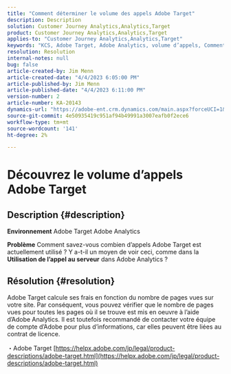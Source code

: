 ```yaml
---
title: "Comment déterminer le volume des appels Adobe Target"
description: Description
solution: Customer Journey Analytics,Analytics,Target
product: Customer Journey Analytics,Analytics,Target
applies-to: "Customer Journey Analytics,Analytics,Target"
keywords: "KCS, Adobe Target, Adobe Analytics, volume d’appels, Comment"
resolution: Resolution
internal-notes: null
bug: false
article-created-by: Jim Menn
article-created-date: "4/4/2023 6:05:00 PM"
article-published-by: Jim Menn
article-published-date: "4/4/2023 6:11:00 PM"
version-number: 2
article-number: KA-20143
dynamics-url: "https://adobe-ent.crm.dynamics.com/main.aspx?forceUCI=1&pagetype=entityrecord&etn=knowledgearticle&id=6b960434-13d3-ed11-a7c7-6045bd006268"
source-git-commit: 4e50935419c951af94b49991a3007eafb0f2ece6
workflow-type: tm+mt
source-wordcount: '141'
ht-degree: 2%

---
```


# Découvrez le volume d’appels Adobe Target

## Description {#description}


<b>Environnement</b>
Adobe Target Adobe Analytics

<b>Problème</b>
Comment savez-vous combien d’appels Adobe Target est actuellement utilisé ?
Y a-t-il un moyen de voir ceci, comme dans la <b>Utilisation de l’appel au serveur</b> dans Adobe Analytics ?


## Résolution {#resolution}


Adobe Target calcule ses frais en fonction du nombre de pages vues sur votre site.
Par conséquent, vous pouvez vérifier que le nombre de pages vues pour toutes les pages où il se trouve est mis en oeuvre à l’aide d’Adobe Analytics.
Il est toutefois recommandé de contacter votre équipe de compte d’Adobe pour plus d’informations, car elles peuvent être liées au contrat de licence.

・Adobe Target
[https://helpx.adobe.com/jp/legal/product-descriptions/adobe-target.html](https://helpx.adobe.com/jp/legal/product-descriptions/adobe-target.html)


